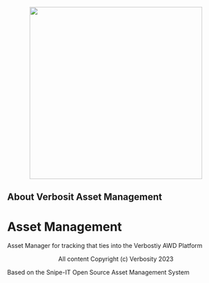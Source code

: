 <p align="center"><a href="https://verbosity.com" 
                     target="_blank"><img src="https://verbosity.com/images/VB%20-%20Black%20Green%20NO%20LLC%20-%20large.png" width="400"></a></p>

<p align="center">

</p>

## About Verbosit Asset Management

<H1>
Asset Management
</H1>

<p>
Asset Manager for tracking that ties into the Verbostiy AWD Platform
</p>

<p align="center">
All content Copyright (c) Verbosity 2023

Based on the Snipe-IT Open Source Asset Management System
</p>

